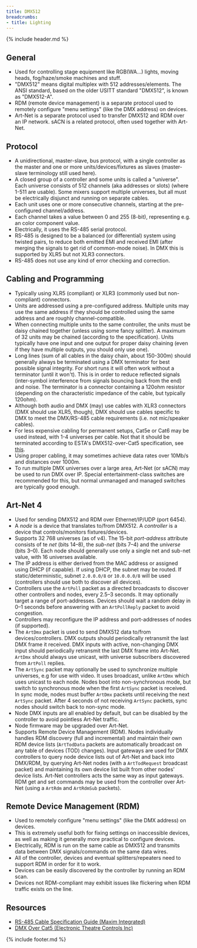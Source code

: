 ```yaml
---
title: DMX512
breadcrumbs:
- title: Lighting
---
```

{% include header.md %}

## General

- Used for controlling stage equipment like RGB(WA&hellip;) lights, moving heads, fog/haze/smoke machines and stuff.
- "DMX512" means digital multiplex with 512 addresses/elements. The ANSI standard, based on the older USITT standard "DMX512", is known as "DMX512-A".
- RDM (remote device management) is a separate protocol used to remotely configure "menu settings" (like the DMX address) on devices.
- Art-Net is a separate protocol used to transfer DMX512 and RDM over an IP network. sACN is a related protocol, often used together with Art-Net.

## Protocol

- A unidirectional, master-slave, bus protocol, with a single controller as the master and one or more units/devices/fixtures as slaves (master-slave terminology still used here).
- A closed group of a controller and some units is called a "universe". Each universe consists of 512 channels (aka addresses or slots) (where 1-511 are usable). Some mixers support multiple universes, but all must be electrically disjunct and running on separate cables.
- Each unit uses one or more consecutive channels, starting at the pre-configured channel/address.
- Each channel takes a value between 0 and 255 (8-bit), representing e.g. an color component value.
- Electrically, it uses the RS-485 serial protocol.
- RS-485 is designed to be a balanced (or differential) system using twisted pairs, to reduce both emitted EMI and received EMI (after merging the signals to get rid of common-mode noise). In DMX this is supported by XLR5 but not XLR3 connectors.
- RS-485 does not use any kind of error checking and correction.

## Cabling and Programming

- Typically using XLR5 (compliant) or XLR3 (commonly used but non-compliant) connectors.
- Units are addressed using a pre-configured address. Multiple units may use the same address if they should be controlled using the same address and are roughly channel-compatible.
- When connecting multiple units to the same controller, the units must be daisy chained together (unless using some fancy splitter). A maximum of 32 units may be chained (according to the specification). Units typically have one input and one output for proper daisy chaining (even if they have multiple outputs, you should only use one).
- Long lines (sum of all cables in the daisy chain, about 150-300m) should generally always be terminated using a DMX terminator for best possible signal integrity. For short runs it will often work without a terminator (until it won't). This is in order to reduce reflected signals (inter-symbol interference from signals bouncing back from the end) and noise. The terminator is a connector containing a 120ohm resistor (depending on the characteristic impedance of the cable, but typically 120ohm).
- Although both audio and DMX (may) use cables with XLR3 connectors (DMX should use XLR5, though), DMX should use cables specific to DMX to meet the DMX/RS-485 cable requirements (i.e. not mic/speaker cables).
- For less expensive cabling for permanent setups, Cat5e or Cat6 may be used instead, with 1-4 universes per cable. Not that it should be terminated according to ESTA's DMX512-over-Cat5 specification, see [this](https://support.etcconnect.com/ETC/FAQ/DMX_Over_Cat5).
- Using proper cabling, it may sometimes achieve data rates over 10Mb/s and distances over 1000m.
- To run multiple DMX universes over a large area, Art-Net (or sACN) may be used to run DMX over IP. Special entertainment-class switches are recommended for this, but normal unmanaged and managed switches are typically good enough.

## Art-Net 4

- Used for sending DMX512 and RDM over Ethernet/IP/UDP (port 6454).
- A _node_ is a device that translates to/from DMX512. A _controller_ is a device that controls/monitors fixtures/devices.
- Supports 32 768 universes (as of v4). The 15-bit _port-address_ attribute consists of te _net_ (bits 14–8), the _sub-net_ (bits 7–4) and the _universe_ (bits 3–0). Each node should generally use only a single net and sub-net value, with 16 universes available.
- The IP address is either derived from the MAC address or assigned using DHCP (if capable). If using DHCP, the subnet may be routed. If static/deterministic, subnet `2.0.0.0/8` or `10.0.0.0/8` will be used (controllers should use both to discover all devices).
- Controllers use the `ArtPoll` packet as a directed broadcasts to discover other controllers and nodes, every 2.5–3 seconds. It may optionally target a range of port-addresses. Devices should wait a random delay in 0–1 seconds before answering with an `ArtPollReply` packet to avoid congestion.
- Controllers may reconfigure the IP address and port-addresses of nodes (if supported).
- The `ArtDmx` packet is used to send DMX512 data to/from devices/controllers. DMX outputs should periodically retransmit the last DMX frame it received. DMX inputs with active, non-changing DMX input should periodically retransmit the last DMX frame into Art-Net. `ArtDmx` should always use unicast, with universe subscribers discovered from `ArtPoll` replies.
- The `ArtSync` packet may optionally be used to synchronize multiple universes, e.g for use with video. It uses broadcast, unlike `ArtDmx` which uses unicast to each node. Nodes boot into non-synchronous mode, but switch to synchronous mode when the first `ArtSync` packet is received. In sync mode, nodes must buffer `ArtDmx` packets until receiving the next `ArtSync` packet. After 4 seconds of not receiving `ArtSync` packets, sync nodes should switch back to non-sync mode.
- Node DMX inputs are all enabled by default, but can be disabled by the controller to avoid pointless Art-Net traffic.
- Node firmware may be upgraded over Art-Net.
- Supports Remote Device Management (RDM). Nodes individually handles RDM discovery (full and incremental) and maintain their own RDM device lists (`ArtTodData` packets are automatically broadcast on any table of devices (TOD) changes). Input gateways are used for DMX controllers to query node device lists out of Art-Net and back into DMX/RDM, by querying Art-Net nodes (with a `ArtTodRequest` broadcast packet) and maintaining its own device list built from other nodes' device lists. Art-Net controllers acts the same way as input gateways. RDM get and set commands may be used from the controller over Art-Net (using a `ArtRdm` and `ArtRdmSub` packets).

## Remote Device Management (RDM)

- Used to remotely configure "menu settings" (like the DMX address) on devices.
- This is extremely useful both for fixing settings on inaccessible devices, as well as making it generally more practical to configure devices.
- Electrically, RDM is run on the same cable as DMX512 and transmits data between DMX signals/commands on the same data wires.
- All of the controller, devices and eventual splitters/repeaters need to support RDM in order for it to work.
- Devices can be easily discovered by the controller by running an RDM scan.
- Devices not RDM-compliant may exhibit issues like flickering when RDM traffic exists on the line.

## Resources

- [RS-485 Cable Specification Guide (Maxim Integrated)](https://www.maximintegrated.com/en/design/technical-documents/tutorials/7/763.html)
- [DMX Over Cat5 (Electronic Theatre Controls Inc)](https://support.etcconnect.com/ETC/FAQ/DMX_Over_Cat5)

{% include footer.md %}
